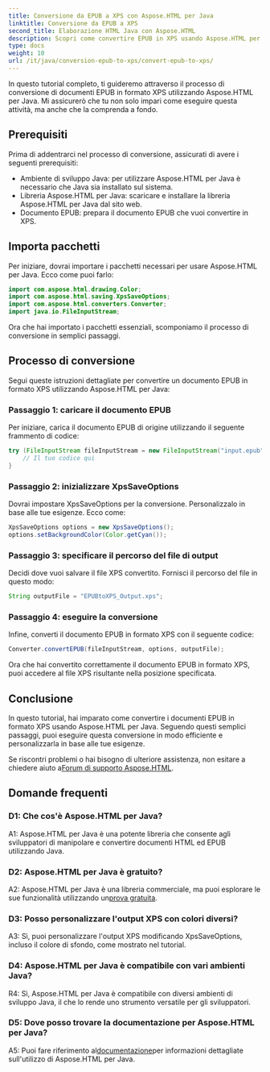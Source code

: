 ```yaml
---
title: Conversione da EPUB a XPS con Aspose.HTML per Java
linktitle: Conversione da EPUB a XPS
second_title: Elaborazione HTML Java con Aspose.HTML
description: Scopri come convertire EPUB in XPS usando Aspose.HTML per Java. Guida passo passo con esempi di codice. Esplora le capacità di Aspose.HTML.
type: docs
weight: 10
url: /it/java/conversion-epub-to-xps/convert-epub-to-xps/
---
```

In questo tutorial completo, ti guideremo attraverso il processo di conversione di documenti EPUB in formato XPS utilizzando Aspose.HTML per Java. Mi assicurerò che tu non solo impari come eseguire questa attività, ma anche che la comprenda a fondo. 

## Prerequisiti

Prima di addentrarci nel processo di conversione, assicurati di avere i seguenti prerequisiti:

- Ambiente di sviluppo Java: per utilizzare Aspose.HTML per Java è necessario che Java sia installato sul sistema.
- Libreria Aspose.HTML per Java: scaricare e installare la libreria Aspose.HTML per Java dal sito web.
- Documento EPUB: prepara il documento EPUB che vuoi convertire in XPS.

## Importa pacchetti

Per iniziare, dovrai importare i pacchetti necessari per usare Aspose.HTML per Java. Ecco come puoi farlo:

```java
import com.aspose.html.drawing.Color;
import com.aspose.html.saving.XpsSaveOptions;
import com.aspose.html.converters.Converter;
import java.io.FileInputStream;
```

Ora che hai importato i pacchetti essenziali, scomponiamo il processo di conversione in semplici passaggi.

## Processo di conversione

Segui queste istruzioni dettagliate per convertire un documento EPUB in formato XPS utilizzando Aspose.HTML per Java:

### Passaggio 1: caricare il documento EPUB

Per iniziare, carica il documento EPUB di origine utilizzando il seguente frammento di codice:

```java
try (FileInputStream fileInputStream = new FileInputStream("input.epub")) {
    // Il tuo codice qui
}
```

### Passaggio 2: inizializzare XpsSaveOptions

Dovrai impostare XpsSaveOptions per la conversione. Personalizzalo in base alle tue esigenze. Ecco come:

```java
XpsSaveOptions options = new XpsSaveOptions();
options.setBackgroundColor(Color.getCyan());
```

### Passaggio 3: specificare il percorso del file di output

Decidi dove vuoi salvare il file XPS convertito. Fornisci il percorso del file in questo modo:

```java
String outputFile = "EPUBtoXPS_Output.xps";
```

### Passaggio 4: eseguire la conversione

Infine, converti il documento EPUB in formato XPS con il seguente codice:

```java
Converter.convertEPUB(fileInputStream, options, outputFile);
```

Ora che hai convertito correttamente il documento EPUB in formato XPS, puoi accedere al file XPS risultante nella posizione specificata.

## Conclusione

In questo tutorial, hai imparato come convertire i documenti EPUB in formato XPS usando Aspose.HTML per Java. Seguendo questi semplici passaggi, puoi eseguire questa conversione in modo efficiente e personalizzarla in base alle tue esigenze.

 Se riscontri problemi o hai bisogno di ulteriore assistenza, non esitare a chiedere aiuto a[Forum di supporto Aspose.HTML](https://forum.aspose.com/).

## Domande frequenti

### D1: Che cos'è Aspose.HTML per Java?

A1: Aspose.HTML per Java è una potente libreria che consente agli sviluppatori di manipolare e convertire documenti HTML ed EPUB utilizzando Java.

### D2: Aspose.HTML per Java è gratuito?

 A2: Aspose.HTML per Java è una libreria commerciale, ma puoi esplorare le sue funzionalità utilizzando un[prova gratuita](https://releases.aspose.com/).

### D3: Posso personalizzare l'output XPS con colori diversi?

A3: Sì, puoi personalizzare l'output XPS modificando XpsSaveOptions, incluso il colore di sfondo, come mostrato nel tutorial.

### D4: Aspose.HTML per Java è compatibile con vari ambienti Java?

R4: Sì, Aspose.HTML per Java è compatibile con diversi ambienti di sviluppo Java, il che lo rende uno strumento versatile per gli sviluppatori.

### D5: Dove posso trovare la documentazione per Aspose.HTML per Java?

 A5: Puoi fare riferimento al[documentazione](https://reference.aspose.com/html/java/)per informazioni dettagliate sull'utilizzo di Aspose.HTML per Java.